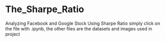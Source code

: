# The_Sharpe_Ratio
Analyzing Facebook and Google Stock Using Sharpe Ratio
simply click on the file with .ipynb, the other files are
the datasets and images used in project
